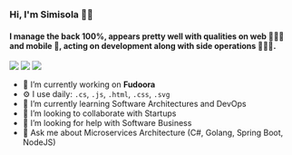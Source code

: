 <!-- ** ### Hi there 👋 -->

### Hi, I'm Simisola 👋🏾 <!--🧔 -->
#### I manage the back 100%, appears pretty well with qualities on web 👨🏿‍💻 and mobile 📱, acting on development along with side operations 👷🏿‍♂️.
[![](https://img.shields.io/badge/LinkedIn-bolajioyeneye-blue)](https://www.linkedin.com/in/bolajioyeneye/)
[![](https://img.shields.io/badge/Gmail-simisola.oyeneye%40gmail.com-red)](mailto:simisola.oyeneye@gmail.com)
[![](https://img.shields.io/badge/Skype-live:ibrahim.oyeneye-blue)](live:ibrahim.oyeneye)

<!--
**bioyeneye/bioyeneye** is a ✨ _special_ ✨ repository because its `README.md` (this file) appears on your GitHub profile.
[![](https://img.shields.io/badge/HackerRank-bioyeneye-brightgreen)](https://www.hackerrank.com/bioyeneye)
-->

- 🏢 I’m currently working on **Fudoora**
- ⚙️ I use daily: `.cs`, `.js`, `.html`, `.css`, `.svg`
- 🌱 I’m currently learning Software Architectures and DevOps
- 👯 I’m looking to collaborate with Startups
- 🤔 I’m looking for help with Software Business
- 💬 Ask me about Microservices Architecture (C#, Golang, Spring Boot, NodeJS)
